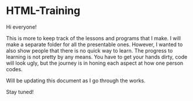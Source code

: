 # HTML-Training

Hi everyone!

This is more to keep track of the lessons and programs that I make. I will make a separate folder for all the presentable ones. 
However, I wanted to also show people that there is no quick way to learn. The progress to learning is not pretty by any means.
You have to get your hands dirty, code will look ugly, but the journey is in honing each aspect at how one person codes.

Will be updating this document as I go through the works.

Stay tuned!
